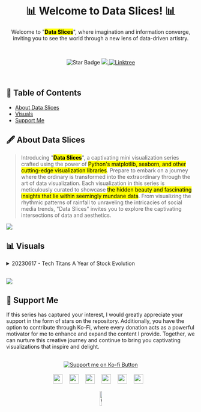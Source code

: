 <h1 align="center">📊 Welcome to Data Slices! 📊</h1>
<p align="center">Welcome to "<mark><b>Data Slices</b></mark>", where imagination and information converge, inviting you to see the world through a new lens of data-driven artistry.</p><br>
<p align="center">
  <img src="https://img.shields.io/static/v1?label=%F0%9F%8C%9F&message=If%20Useful&style=style=flat&color=BC4E99" alt="Star Badge"/>
  <a href="https://www.github.com/caesarmario">
    <img src="https://img.shields.io/github/followers/caesarmario?style=social&link=https://www.github.com/caesarmario" alt"GitHub"/>
  </a>
  <a href="https://linktr.ee/caesarmario_">
    <img src="https://img.shields.io/badge/Follow%20My%20Other%20Works-019875?style=flat&labelColor=019875&link=https:/linktr.ee/caesarmario_" alt="Linktree"/>
  </a>
</p>
<br>

## 📃 Table of Contents
  - [About Data Slices](#-about-data-slices)
  - [Visuals](#-visuals)
  - [Support Me](#-support-me)

## 🖋 About Data Slices
> Introducing "<mark><b>Data Slices</b></mark>", a captivating mini visualization series crafted using the power of <mark>Python's matplotlib, seaborn, and other cutting-edge visualization libraries</mark>. Prepare to embark on a journey where the ordinary is transformed into the extraordinary through the art of data visualization. Each visualization in this series is meticulously curated to showcase <mark>the hidden beauty and fascinating insights that lie within seemingly mundane data</mark>. From visualizing the rhythmic patterns of rainfall to unraveling the intricacies of social media trends, "Data Slices" invites you to explore the captivating intersections of data and aesthetics.

[![](https://img.shields.io/badge/back%20to%20top-%E2%86%A9-blue)](#-table-of-contents)
<br>

## 📊 Visuals
<details><summary>20230617 - Tech Titans A Year of Stock Evolution</summary>
<p align="center"><img src="https://github.com/caesarmario/data-slices/blob/main/20230617/data_slices_s01e01_page01.jpg?raw=true" width="70%">
<p align="center"><img src="https://github.com/caesarmario/data-slices/blob/main/20230617/data_slices_s01e01_page02.jpg?raw=true" width="70%">
</details><br>

[![](https://img.shields.io/badge/back%20to%20top-%E2%86%A9-blue)](#-table-of-contents)
<br>

## 🙌 Support Me
If this series has captured your interest, I would greatly appreciate your support in the form of stars on the repository. Additionally, you have the option to contribute through Ko-Fi, where every donation acts as a powerful motivator for me to enhance and expand the content I provide. Together, we can nurture this creative journey and continue to bring you captivating visualizations that inspire and delight.<br><br>
<p align="center">
  <a href='https://ko-fi.com/D1D3JU963' target='_blank'><img src='https://ko-fi.com/img/githubbutton_sm.svg' alt='Support me on Ko-fi Button'/></a>
  <br><br>
  <a style="position: relative;" href="https://www.kaggle.com/caesarmario"><img style="width: 25px;" src="https://i.imgur.com/XwFZTeo.png"></a>&emsp;
  <a style="position: relative;" href="https://public.tableau.com/app/profile/caesarmario"><img style="width: 25px;" src="https://i.imgur.com/w4kRNj8.png"></a>&emsp;
  <a style="position: relative;" href="https://github.com/caesarmario"><img style="width: 25px;" src="https://i.imgur.com/cVVyAPF.png"></a>&emsp;
  <a style="position: relative;" href="https://caesarmario.medium.com/"><img style="width: 25px;" src="https://i.imgur.com/JtJ3MlI.png"></a>&emsp;
  <a style="position: relative;" href="https://www.linkedin.com/in/caesarmario"><img style="width: 25px;" src="https://i.imgur.com/BUqaXWR.png"></a>&emsp;
  <a style="position: relative;" href="https://twitter.com/caesarmario_"><img style="width: 25px;" src="https://i.imgur.com/JJLPXQz.png"></a>&emsp;
  <br><br><img src="https://i.imgur.com/JMFOFL8.png" width=10% alt="WM">
</p>
